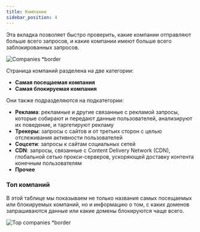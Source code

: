 ```yaml
---
title: Компании
sidebar_position: 4
---
```


Эта вкладка позволяет быстро проверить, какие компании отправляют больше всего запросов, и какие компании имеют больше всего заблокированных запросов.

![Companies \*border](https://cdn.adtidy.org/content/kb/dns/private/new_dns/statistics/companies.png)

Страница компаний разделена на две категории:

- **Самая посещаемая компания**
- **Самая блокируемая компания**

Они также подразделяются на подкатегории:

- **Реклама**: рекламные и другие связанные с рекламой запросы, которые собирают и передают данные пользователей, анализируют их поведение, и таргетируют рекламу
- **Трекеры**: запросы с сайтов и от третьих сторон с целью отслеживания активности пользователей
- **Соцсети**: запросы к сайтам социальных сетей
- **CDN**: запросы, связанные с Content Delivery Network (CDN), глобальной сетью прокси-серверов, ускоряющей доставку контента конечным пользователям
- **Прочее**

### Топ компаний

В этой таблице мы показываем не только названия самых посещаемых или блокируемых компаний, но и информацию о том, с каких доменов запрашиваются данные или какие домены блокируются чаще всего.

![Top companies \*border](https://cdn.adtidy.org/content/kb/dns/private/new_dns/statistics/top_companies_breakdown.png)
